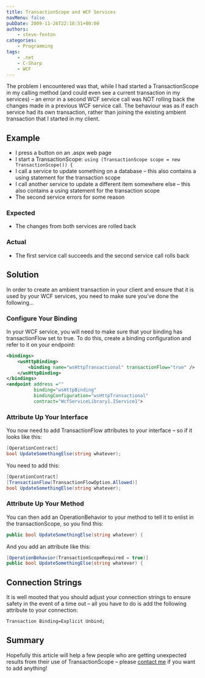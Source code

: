 ```yaml
---
title: TransactionScope and WCF Services
navMenu: false
pubDate: 2009-11-26T22:18:51+00:00
authors:
    - steve-fenton
categories:
    - Programming
tags:
    - .net
    - C-Sharp
    - WCF
---
```


The problem I encountered was that, while I had started a TransactionScope in my calling method (and could even see a current transaction in my services) – an error in a second WCF service call was NOT rolling back the changes made in a previous WCF service call. The behaviour was as if each service had its own transaction, rather than joining the existing ambient transaction that I started in my client.

## Example

- I press a button on an .aspx web page
- I start a TransactionScope: `using (TransactionScope scope = new TransactionScope()) {`
- I call a service to update something on a database – this also contains a using statement for the transaction scope
- I call another service to update a different item somewhere else – this also contains a using statement for the transaction scope
- The second service errors for some reason

### Expected

- The changes from both services are rolled back

### Actual

- The first service call succeeds and the second service call rolls back

## Solution

In order to create an ambient transaction in your client and ensure that it is used by your WCF services, you need to make sure you’ve done the following…

### Configure Your Binding

In your WCF service, you will need to make sure that your binding has transactionFlow set to true. To do this, create a binding configuration and refer to it on your endpoint:

```xml
<bindings>
    <wsHttpBinding>
        <binding name="wsHttpTransactional" transactionFlow="true" />
    </wsHttpBinding>
</bindings>
<endpoint address ="" 
          binding="wsHttpBinding" 
          bindingConfiguration="wsHttpTransactional" 
          contract="WcfServiceLibrary1.IService1">
```
### Attribute Up Your Interface

You now need to add TransactionFlow attributes to your interface – so if it looks like this:

```csharp
[OperationContract]
bool UpdateSomethingElse(string whatever);
```

You need to add this:

```csharp
[OperationContract]
[TransactionFlow(TransactionFlowOption.Allowed)]
bool UpdateSomethingElse(string whatever);
```

### Attribute Up Your Method

You can then add an OperationBehavior to your method to tell it to enlist in the transactionScope, so you find this:

```csharp
public bool UpdateSomethingElse(string whatever) {
```

And you add an attribute like this:

```csharp
[OperationBehavior(TransactionScopeRequired = true)]
public bool UpdateSomethingElse(string whatever) {
```

## Connection Strings

It is well mooted that you should adjust your connection strings to ensure safety in the event of a time out – all you have to do is add the following attribute to your connection:

```xml
Transaction Binding=Explicit Unbind;
```

## Summary

Hopefully this article will help a few people who are getting unexpected results from their use of TransactionScope – please [contact me](/contact/) if you want to add anything!